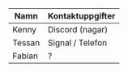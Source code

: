 | Namn   | Kontaktuppgifter |
| ------ | ---------------- |
| Kenny  | Discord (nagar)  |
| Tessan | Signal / Telefon |
| Fabian | ?                |